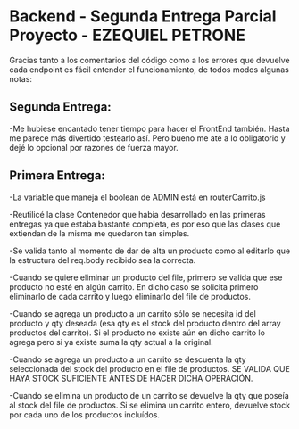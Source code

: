# Backend - Segunda Entrega Parcial Proyecto - EZEQUIEL PETRONE

Gracias tanto a los comentarios del código como a los errores que devuelve cada endpoint es fácil entender el funcionamiento, de todos modos algunas notas:


## Segunda Entrega:

-Me hubiese encantado tener tiempo para hacer el FrontEnd también. Hasta me parece más divertido testearlo así. Pero bueno me até a lo obligatorio y dejé lo opcional por razones de fuerza mayor.


## Primera Entrega:

-La variable que maneja el boolean de ADMIN está en routerCarrito.js

-Reutilicé la clase Contenedor que había desarrollado en las primeras entregas ya que estaba bastante completa, es por eso que las clases que extiendan de la misma me quedaron tan simples.

-Se valida tanto al momento de dar de alta un producto como al editarlo que la estructura del req.body recibido sea la correcta.

-Cuando se quiere eliminar un producto del file, primero se valida que ese producto no esté en algún carrito. En dicho caso se solicita primero eliminarlo de cada carrito y luego eliminarlo del file de productos.

-Cuando se agrega un producto a un carrito sólo se necesita id del producto y qty deseada (esa qty es el stock del producto dentro del array productos del carrito). Si el producto no existe aún en dicho carrito lo agrega pero si ya existe suma la qty actual a la original.

-Cuando se agrega un producto a un carrito se descuenta la qty seleccionada del stock del producto en el file de productos. SE VALIDA QUE HAYA STOCK SUFICIENTE ANTES DE HACER DICHA OPERACIÓN.

-Cuando se elimina un producto de un carrito se devuelve la qty que poseía al stock del file de productos. Si se elimina un carrito entero, devuelve stock por cada uno de los productos incluídos.